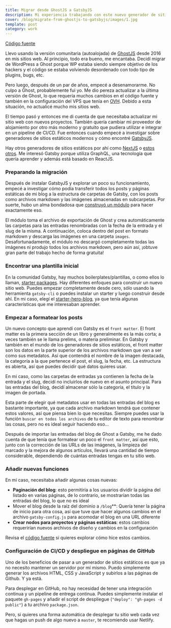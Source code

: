 ```yaml
---
title: Migrar desde GhostJS a GatsbyJS
description: Mi experiencia trabajando con este nuevo generador de sitios estáticos que todo el mundo parece adorar
cover: /blog/migrate-from-ghostjs-to-gatsbyjs/images/1.jpg
template: post
category: work
---
```


<a class="btn github" href="https://github.com/gazpachu/joanmira" target="_blank">Código fuente</a>

Llevo usando la versión comunitaria (autoalojada) de [GhostJS](http://ghost.org) desde 2016 en mis sitios web. Al principio, todo era bueno, me encantaba. Decidí migrar de WordPress a Ghost porque WP estaba siendo siempre objetivo de los hackers y el código se estaba volviendo desordenado con todo tipo de plugins, bugs, etc.

Pero luego, después de un par de años, empecé a desenamorarme. No culpo a Ghost, probablemente fui yo. Me dio pereza actualizar a la última versión de Ghost, lo que requería muchos cambios en el código fuente y también en la configuración del VPS que tenía en [OVH](http://ovh.es). Debido a esta situación, no actualicé mucho mis sitios web.

El tiempo pasó y entonces me di cuenta de que necesitaba actualizar mi sitio web con nuevos proyectos. También quería cambiar mi proveedor de alojamiento por otro más moderno y gratuito que pudiera utilizar e integrar en un pipeline de CI/CD. Fue entonces cuando empecé a investigar sobre generadores de sitios estáticos modernos y cómo encontré [GatsbyJS](http://gatsbyjs.org).

Hay otros generadores de sitios estáticos por ahí como [NextJS](https://nextjs.org/) o [estos otros](https://www.netlify.com/blog/2017/05/25/top-ten-static-site-generators-of-2017/). Me interesó Gatsby porque utiliza GraphQL, una tecnología que quería aprender y además está basado en ReactJS.

### Preparando la migración

Después de instalar GatsbyJS y explorar un poco su funcionamiento, empecé a investigar cómo podía transferir todos los posts y páginas estáticas de mi blog a la estructura de carpetas de Gatsby, con los posts como archivos markdown y las imágenes almacenadas en subcarpetas. Por suerte, hubo un alma bondadosa que [construyó un módulo](https://github.com/InsidersByte/ghost-to-gatsby) para hacer exactamente eso.

El módulo toma el archivo de exportación de Ghost y crea automáticamente las carpetas para las entradas renombradas con la fecha de la entrada y el slug de la misma. A continuación, coloca dentro del post en formato markdown y descarga las imágenes en una carpeta `images`. Desafortunadamente, el módulo no descargó completamente todas las imágenes ni produjo todos los archivos markdown, pero aún así, ¡obtuve gran parte del trabajo hecho de forma gratuita!

### Encontrar una plantilla inicial

En la comunidad Gatsby, hay muchos boilerplates/plantillas, o como ellos lo llaman, [starter packages](https://www.gatsbyjs.org/starters/?v=2). Hay diferentes enfoques para construir un nuevo sitio web. Puedes empezar completamente desde cero, sólo usando la herramienta `gatsby-cli` o puedes instalar un starter y luego construir desde ahí. En mi caso, elegí el [starter-hero-blog](https://github.com/greglobinski/gatsby-starter-hero-blog), ya que tenía algunas características que me interesaban aprender.

### Empezar a formatear los posts

Un nuevo concepto que aprendí con Gatsby es el `front matter`. El front matter es la primera sección de un libro y generalmente es la más corta; a veces también se le llama prelims, o materia preliminar. En Gatsby y también en el mundo de los generadores de sitios estáticos, el front matter son los datos en la parte superior de los archivos markdown que van a ser como sus metadatos. Así que contendrá el nombre de la imagen destacada, la categoría a la que pertenece el post, el slug, la fecha, etc. La estructura es abierta, así que puedes decidir qué datos quieres usar.

En mi caso, como las carpetas de entradas ya contienen la fecha de la entrada y el slug, decidí no incluirlos de nuevo en el asunto principal. Para las entradas del blog, decidí almacenar sólo la categoría, el título y la imagen de portada.

Esta parte de elegir qué metadatos usar en todas las entradas del blog es bastante importante, ya que cada archivo markdown tendrá que contener estos valores, así que piensa bien lo que necesitas. Siempre puedes usar la función `buscar en todos los archivos` de tu editor de texto para renombrar las cosas, pero no es ideal seguir haciendo eso...

Después de importar las entradas del blog de Ghost a Gatsby, me he dado cuenta de que tenía que formatear un poco el `front matter`, así que esto, junto con la corrección de las URLs de las imágenes, la limpieza del marcado y la mejora de algunos artículos, llevará una cantidad de tiempo considerable, dependiendo de cuántas entradas tengas en tu sitio web.

### Añadir nuevas funciones

En mi caso, necesitaba añadir algunas cosas nuevas:

- **Paginación del blog**: esto permitiría a los usuarios dividir la página del listado en varias páginas, de lo contrario, se mostrarían todas las entradas del blog, lo que no es ideal
- Mover el blog desde la raíz del dominio a `/blog`**: Quería tener la página de inicio para otra cosa, así que tuve que hacer algunos cambios en el archivo `gatsby-config.js` para acomodar el blog en una URL diferente
- **Crear nodos para proyectos y páginas estáticas**: estos cambios requerirían nuevos archivos de diseño y cambios en la configuración

Revisa el [código fuente](https://github.com/gazpachu/joanmira/tree/gatsby) si quieres explorar cómo hice estos cambios.

### Configuración de CI/CD y despliegue en páginas de GitHub

Uno de los beneficios de pasar a un generador de sitios estáticos es que ya no necesito mantener un servidor por mí mismo. Puedo simplemente generar los archivos HTML, CSS y JavaScript y subirlos a las páginas de Github. Y ya está.

Para desplegar en GitHub, no hay necesidad de tener una integración continua y un pipeline de entrega continua. Puedes simplemente instalar el paquete `gh-pages` y añadir el script de despliegue (`"deploy": "gh-pages -d public"`) a tu archivo `package.json`.

Pero, si quieres una forma automática de desplegar tu sitio web cada vez que hagas un push de algo nuevo a `master`, te recomiendo usar Netlify.
